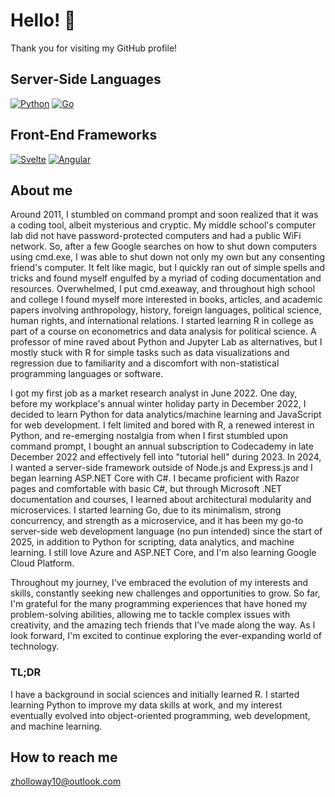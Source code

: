 # Hello! 👋

Thank you for visiting my GitHub profile! 

## Server-Side Languages

[![Python](https://img.shields.io/badge/python-3.x-blue.svg)](https://www.python.org/)
[![Go](https://img.shields.io/badge/Go-1.x-blue.svg)](https://golang.org/)

## Front-End Frameworks
[![Svelte](https://img.shields.io/badge/Svelte-3.x-orange.svg)](https://svelte.dev/)
[![Angular](https://img.shields.io/badge/Angular-12.x-red.svg)](https://angular.io/)

## About me
Around 2011, I stumbled on command prompt and soon realized that it was a coding tool, albeit mysterious and cryptic. My middle school's computer lab did not have password-protected computers and had a public WiFi network. So, after a few Google searches on how to shut down computers using cmd.exe, I was able to shut down not only my own but any consenting friend's computer. It felt like magic, but I quickly ran out of simple spells and tricks and found myself engulfed by a myriad of coding documentation and resources. Overwhelmed, I put cmd.exeaway, and throughout high school and college I found myself more interested in books, articles, and academic papers involving anthropology, history, foreign languages, political science, human rights, and international relations. I started learning R in college as part of a course on econometrics and data analysis for political science. A professor of mine raved about Python and Jupyter Lab as alternatives, but I mostly stuck with R for simple tasks such as data visualizations and regression due to familiarity and a discomfort with non-statistical programming languages or software.

I got my first job as a market research analyst in June 2022. One day, before my workplace's annual winter holiday party in December 2022, I decided to learn Python for data analytics/machine learning and JavaScript for web development. I felt limited and bored with R, a renewed interest in Python, and re-emerging nostalgia from when I first stumbled upon command prompt, I bought an annual subscription to Codecademy in late December 2022 and effectively fell into "tutorial hell" during 2023. In 2024, I wanted a server-side framework outside of Node.js and Express.js and I began learning ASP.NET Core with C#. I became proficient with Razor pages and comfortable with basic C#, but through Microsoft .NET documentation and courses, I learned about architectural modularity and microservices. I started learning Go, due to its minimalism, strong concurrency, and strength as a microservice, and it has been my go-to server-side web development language (no pun intended) since the start of 2025, in addition to Python for scripting, data analytics, and machine learning. I still love Azure and ASP.NET Core, and I'm also learning Google Cloud Platform.

Throughout my journey, I've embraced the evolution of my interests and skills, constantly seeking new challenges and opportunities to grow. So far, I'm grateful for the many programming experiences that have honed my problem-solving abilities, allowing me to tackle complex issues with creativity, and the amazing tech friends that I've made along the way. As I look forward, I'm excited to continue exploring the ever-expanding world of technology.

### TL;DR
I have a background in social sciences and initially learned R. I started learning Python to improve my data skills at work, and my interest eventually evolved into object-oriented programming, web development, and machine learning.

## How to reach me
zholloway10@outlook.com

<!--
**zachhollow/zachhollow** is a ✨ _special_ ✨ repository because its `README.md` (this file) appears on your GitHub profile.

- 🔭 I’m currently working on ...
- 🌱 I’m currently learning ...
- 👯 I’m looking to collaborate on ...
- 🤔 I’m looking for help with ...
- 💬 Ask me about ...
- 📫 How to reach me: ...
- 😄 Pronouns: ...
- ⚡ Fun fact: ...
-->
